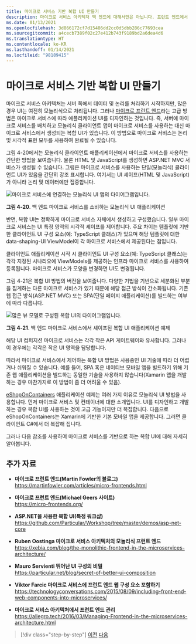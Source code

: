 ```yaml
---
title: 마이크로 서비스 기반 복합 UI 만들기
description: 마이크로 서비스 아키텍처 백 엔드에 대해서만은 아닙니다. 프런트 엔드에서 사용하는 Peek 뷰를 가져옵니다.
ms.date: 01/13/2021
ms.openlocfilehash: 3d866172cf7d15486dd2cc0d5dbb286c77693cea
ms.sourcegitcommit: a4cecb7389f02c27e412b743f9189bd2a6dea4d6
ms.translationtype: HT
ms.contentlocale: ko-KR
ms.lasthandoff: 01/14/2021
ms.locfileid: "98189415"
---
```

# <a name="creating-composite-ui-based-on-microservices"></a>마이크로 서비스 기반 복합 UI 만들기

마이크로 서비스 아키텍처는 서버 쪽에서 데이터 및 논리를 처리하기 시작하지만, 많은 경우 UI는 여전히 모놀리식으로 처리됩니다. 그러나 [마이크로 프런트 엔드](https://martinfowler.com/articles/micro-frontends.html)라는 고급 방법은 마이크로 서비스에 따라 애플리케이션 UI를 디자인하는 것입니다. 즉, 서버에 마이크로 서비스를 배치하고 모놀리식 클라이언트 앱이 마이크로 서비스를 사용하는 대신 마이크로 서비스에서 생성되는 복합 UI가 있습니다. 이 방법으로 마이크로 서비스는 논리 및 시각적 표현 모두를 사용하여 완료될 수 있습니다.

그림 4-20에서는 모놀리식 클라이언트 애플리케이션에서 마이크로 서비스를 사용하는 간단한 방법을 보여줍니다. 물론 HTML 및 JavaScript를 생성하면 ASP.NET MVC 서비스가 생성될 수 있습니다. 그림은 마이크로 서비스를 사용하는 단일(모놀리식) 클라이언트 UI가 있음을 간단히 강조 표시합니다. 여기서는 UI 셰이프(HTML 및 JavaScript)가 아니라 논리 및 데이터에만 집중합니다.

![마이크로 서비스에 연결하는 모놀리식 UI 앱의 다이어그램입니다.](./media/microservice-based-composite-ui-shape-layout/monolith-ui-consume-microservices.png)

**그림 4-20**. 백 엔드 마이크로 서비스를 소비하는 모놀리식 UI 애플리케이션

반면, 복합 UI는 정확하게 마이크로 서비스 자체에서 생성하고 구성했습니다. 일부 마이크로 서비스는 UI 특정 영역의 시각적 셰이프를 제어합니다. 주요 차이는 템플릿에 기반한 클라이언트 UI 구성 요소(예: TypeScript 클래스)가 있으며 해당 템플릿에 대한 data-shaping-UI ViewModel이 각 마이크로 서비스에서 제공된다는 점입니다.

클라이언트 애플리케이션 시작 시 클라이언트 UI 구성 요소(예: TypeScript 클래스)는 각각 지정된 시나리오에 ViewModels를 제공하는 인프라 마이크로 서비스를 사용하여 등록됩니다. 마이크로 서비스가 모양을 변경하면 UI도 변경됩니다.

그림 4-21은 복합 UI 방법의 버전을 보여줍니다. 다양한 기법을 기반으로 세분화된 부분을 집계하는 다른 마이크로 서비스가 있기 때문에 해당 접근 방식이 간소화됩니다. 기존 웹 접근 방식(ASP.NET MVC) 또는 SPA(단일 페이지 애플리케이션)를 빌드하는 여부에 따라 다릅니다.

![많은 뷰 모델로 구성된 복합 UI의 다이어그램입니다.](./media/microservice-based-composite-ui-shape-layout/microservice-generate-composite-ui.png)

**그림 4-21**. 백 엔드 마이크로 서비스에서 셰이프된 복합 UI 애플리케이션 예제

해당 UI 컴퍼지션 마이크로 서비스는 각각 작은 API 게이트웨이와 유사합니다. 그러나 이 경우에는 각각은 작은 UI 영역을 담당합니다.

따라서 마이크로 서비스에서 제어하는 복합 UI 방법은 사용중인 UI 기술에 따라 더 어렵거나 쉬워질 수 있습니다. 예를 들어, SPA 혹은 네이티브 모바일 앱을 빌드하기 위해 기존 웹 애플리케이션을 빌드하는 동일한 기술을 사용하지 않습니다(Xamarin 앱을 개발하는 경우 마찬가지로 이 방법이 좀 더 어려울 수 있음).

[eShopOnContainers](https://aka.ms/MicroservicesArchitecture) 애플리케이션 예제는 여러 가지 이유로 모놀리식 UI 방법을 사용합니다. 먼저 마이크로 서비스 및 컨테이너에 대한 소개입니다. UI를 디자인하고 개발하는 경우 복합 UI를 사용하는 것이 고급 기능이지만 더 복잡합니다. 다음으로 eShopOnContainers는 Xamarin에 기반한 기본 모바일 앱을 제공합니다. 그러면 클라이언트 C\#에서 더 복잡해 집니다.

그러나 다음 참조를 사용하여 마이크로 서비스를 기반으로 하는 복합 UI에 대해 자세히 알아봅니다.

## <a name="additional-resources"></a>추가 자료

- **마이크로 프런트 엔드(Martin Fowler의 블로그)**  
  <https://martinfowler.com/articles/micro-frontends.html>
  
- **마이크로 프런트 엔드(Michael Geers 사이트)**  
  <https://micro-frontends.org/>
  
- **ASP.NET을 사용한 복합 UI(특정 워크샵)**  
  <https://github.com/Particular/Workshop/tree/master/demos/asp-net-core>

- **Ruben Oostinga 마이크로 서비스 아키텍처의 모놀리식 프런트 엔드**  
  <https://xebia.com/blog/the-monolithic-frontend-in-the-microservices-architecture/>

- **Mauro Servienti 뛰어난 UI 구성의 비밀**  
  <https://particular.net/blog/secret-of-better-ui-composition>

- **Viktor Farcic 마이크로 서비스에 프런트 엔드 웹 구성 요소 포함하기**  
  <https://technologyconversations.com/2015/08/09/including-front-end-web-components-into-microservices/>

- **마이크로 서비스 아키텍처에서 프런트 엔드 관리**  
  <https://allegro.tech/2016/03/Managing-Frontend-in-the-microservices-architecture.html>

>[!div class="step-by-step"]
>[이전](microservices-addressability-service-registry.md)
>[다음](resilient-high-availability-microservices.md)
